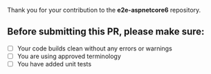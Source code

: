 Thank you for your contribution to the **e2e-aspnetcore6** repository.

## Before submitting this PR, please make sure:

- [ ] Your code builds clean without any errors or warnings
- [ ] You are using approved terminology
- [ ] You have added unit tests
